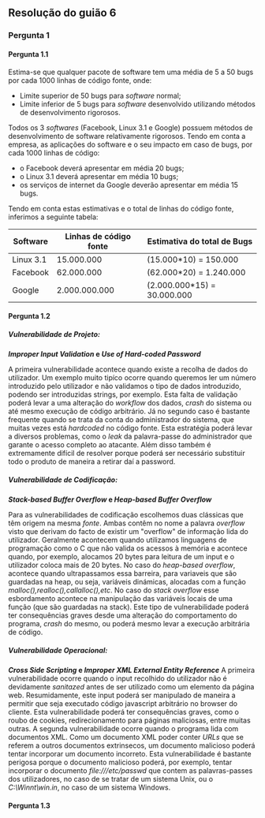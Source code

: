 ## Resolução do guião 6

### Pergunta 1

#### Pergunta 1.1
Estima-se que qualquer pacote de software tem uma média de 5 a 50 bugs por cada 1000 linhas de código fonte, onde:
- Limite superior de 50 bugs para *software* normal;
- Limite inferior de 5 bugs para *software* desenvolvido utilizando métodos de desenvolvimento rigorosos.

Todos os 3 *softwares* (Facebook, Linux 3.1 e Google) possuem métodos de desenvolvimento de software relativamente rigorosos. Tendo em conta a empresa, as aplicações do software e o seu impacto em caso de bugs, por cada 1000 linhas de código: 
- o Facebook deverá apresentar em média 20 bugs;
- o Linux 3.1 deverá apresentar em média 10 bugs;
- os serviços de internet da Google deverão apresentar em média 15 bugs.

Tendo em conta estas estimativas e o total de linhas do código fonte, inferimos a seguinte tabela:

| Software | Linhas de código fonte | Estimativa do total de Bugs |
--- | --- | ---
| Linux 3.1 | 15.000.000 | (15.000\*10) = 150.000 |
| Facebook | 62.000.000 | (62.000\*20) = 1.240.000 |
| Google | 2.000.000.000 | (2.000.000\*15) = 30.000.000 |


#### Pergunta 1.2

##### Vulnerabilidade de Projeto:

***Improper Input Validation* e *Use of Hard-coded Password***

A primeira vulnerabilidade acontece quando existe a recolha de dados do utilizador. Um exemplo muito tipíco ocorre quando queremos ler um número introduzido pelo utilizador e não validamos o tipo de dados introduzido, podendo ser introduzidas strings, por exemplo. Esta falta de validação poderá levar a uma alteração do *workflow* dos dados, *crash* do sistema ou até mesmo execução de código arbitrário. Já no segundo caso é bastante frequente quando se trata da conta do administrador do sistema, que muitas vezes está *hardcoded* no código fonte. Esta estratégia poderá levar a diversos problemas, como o *leak* da palavra-passe do administrador que garante o acesso completo ao atacante. Além disso também é extremamente difícil de resolver porque poderá ser necessário substituir todo o produto de maneira a retirar daí a password.

##### Vulnerabilidade de Codificação:

***Stack-based Buffer Overflow* e *Heap-based Buffer Overflow***

Para as vulnerabilidades de codificação escolhemos duas clássicas que têm origem na mesma *fonte*. Ambas contêm no nome a palavra *overflow* visto que derivam do facto de existir um "overflow" de informação lida do utilizador. Geralmente acontecem quando utilizamos linguagens de programação como o C que não valida os acessos à memória e acontece quando, por exemplo, alocamos 20 bytes para leitura de um input e o utilizador coloca mais de 20 bytes.  No caso do *heap-based overflow*, acontece quando ultrapassamos essa barreira, para variaveis que são guardadas na heap, ou seja, variáveis dinámicas, alocadas com a função *malloc(),realloc(),callalloc(),etc*. No caso do *stack overflow* esse esbordamento acontece na manipulação das variáveis locais de uma função (que são guardadas na stack). Este tipo de vulnerabilidade poderá ter consequências graves desde uma alteração do comportamento do programa, *crash* do mesmo, ou poderá mesmo levar a execução arbitrária de código.

##### Vulnerabilidade Operacional:

***Cross Side Scripting* e *Improper XML External Entity Reference***
A primeira vulnerabilidade ocorre quando o input recolhido do utilizador não é devidamente *sanitazed* antes de ser utilizado como um elemento da página web. Resumidamente, este input poderá ser manipulado de maneira a permitir que seja executado código javascript arbitrário no browser do cliente. Esta vulnerabilidade poderá ter consequências graves, como o roubo de cookies, redirecionamento para páginas maliciosas, entre muitas outras. A segunda vulnerabilidade ocorre quando o programa lida com documentos XML. Como um documento XML poder conter *URLs* que se referem a outros documentos extrinsecos, um documento malicioso poderá tentar incorporar um documento incorreto. Esta vulnerabilidade é bastante perigosa porque o documento malicioso poderá, por exemplo, tentar incorporar o documento *file:///etc/passwd* que contem as palavras-passes dos utilizadores, no caso de se tratar de um sistema Unix, ou o *C:\Winnt\win.in*, no caso de um sistema Windows.



#### Pergunta 1.3

